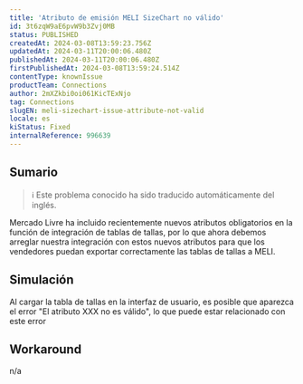 ```yaml
---
title: 'Atributo de emisión MELI SizeChart no válido'
id: 3t6zqW9aE6pvW9b3Zvj0MB
status: PUBLISHED
createdAt: 2024-03-08T13:59:23.756Z
updatedAt: 2024-03-11T20:00:06.480Z
publishedAt: 2024-03-11T20:00:06.480Z
firstPublishedAt: 2024-03-08T13:59:24.514Z
contentType: knownIssue
productTeam: Connections
author: 2mXZkbi0oi061KicTExNjo
tag: Connections
slugEN: meli-sizechart-issue-attribute-not-valid
locale: es
kiStatus: Fixed
internalReference: 996639
---
```


## Sumario

>ℹ️ Este problema conocido ha sido traducido automáticamente del inglés.



Mercado Livre ha incluido recientemente nuevos atributos obligatorios en la función de integración de tablas de tallas, por lo que ahora debemos arreglar nuestra integración con estos nuevos atributos para que los vendedores puedan exportar correctamente las tablas de tallas a MELI.



## Simulación



Al cargar la tabla de tallas en la interfaz de usuario, es posible que aparezca el error "El atributo XXX no es válido", lo que puede estar relacionado con este error



## Workaround


n/a





